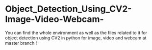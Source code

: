 # Object_Detection_Using_CV2-Image-Video-Webcam-

You can find the whole environment as well as the files related to it for object detection using CV2 in python for image, video and webcam at master branch !
